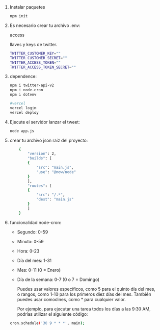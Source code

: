 1. Instalar paquetes

   ```bash
   npm init 
   ```

2. Es necesario crear tu archivo .env:

   access

   llaves y keys de twitter.

   ```bash
   TWITTER_CUSTOMER_KEY=""
   TWITTER_CUSTOMER_SECRET=""
   TWITTER_ACCESS_TOKEN=""
   TWITTER_ACCESS_TOKEN_SECRET=""
   ```

3. dependence:

   ```bash
   npm i twitter-api-v2
   npm i node-cron
   npm i dotenv
   
   #vercel 
   vercel login
   vercel deploy
   ```

4. Ejecute el servidor lanzar el tweet:

   ```bash
   node app.js
   ```

5. crear tu archivo json raiz del proyecto:

    ```bash
        {
            "version": 2,
            "builds": [
            {
                "src": "main.js",
                "use": "@now/node"
            }
            ],
            "routes": [
            {
                "src": "/.*",
                "dest": "main.js"
            }
            ]
        }
    ```

4. funcionalidad node-cron:

   - Segundo: 0-59
   - Minuto: 0-59
   - Hora: 0-23
   - Día del mes: 1-31
   - Mes: 0-11 (0 = Enero)
   - Día de la semana: 0-7 (0 o 7 = Domingo)
   
        Puedes usar valores específicos, como 5 para el quinto día del mes, o rangos, como 1-10 para los primeros diez días del mes. También puedes usar comodines, como * para cualquier valor.

        Por ejemplo, para ejecutar una tarea todos los días a las 9:30 AM, podrías utilizar el siguiente código:

   ```bash
   cron.schedule('30 9 * * *', main);
   ```
 
    

    
        
        


    